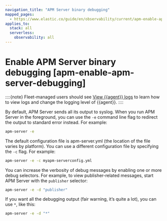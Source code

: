 ```yaml
---
navigation_title: "APM Server binary debugging"
mapped_pages:
  - https://www.elastic.co/guide/en/observability/current/apm-enable-apm-server-debugging.html
applies_to:
  stack: all
  serverless:
    observability: all
---
```




# Enable APM Server binary debugging [apm-enable-apm-server-debugging]


::::{note}
Fleet-managed users should see [View {{agent}} logs](/reference/ingestion-tools/fleet/monitor-elastic-agent.md) to learn how to view logs and change the logging level of {{agent}}.
::::


By default, APM Server sends all its output to syslog. When you run APM Server in the foreground, you can use the `-e` command line flag to redirect the output to standard error instead. For example:

```sh
apm-server -e
```

The default configuration file is apm-server.yml (the location of the file varies by platform). You can use a different configuration file by specifying the `-c` flag. For example:

```sh
apm-server -e -c myapm-serverconfig.yml
```

You can increase the verbosity of debug messages by enabling one or more debug selectors. For example, to view publisher-related messages, start APM Server with the `publisher` selector:

```sh
apm-server -e -d "publisher"
```

If you want all the debugging output (fair warning, it’s quite a lot), you can use `*`, like this:

```sh
apm-server -e -d "*"
```

